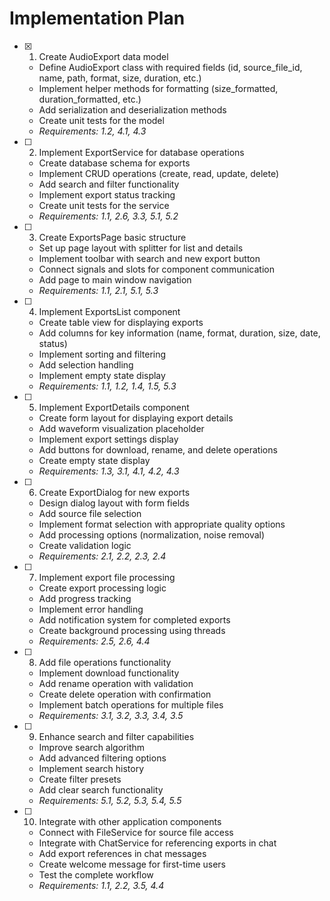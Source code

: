 # Implementation Plan

- [x] 1. Create AudioExport data model




  - Define AudioExport class with required fields (id, source_file_id, name, path, format, size, duration, etc.)
  - Implement helper methods for formatting (size_formatted, duration_formatted, etc.)
  - Add serialization and deserialization methods
  - Create unit tests for the model
  - _Requirements: 1.2, 4.1, 4.3_

- [ ] 2. Implement ExportService for database operations



  - Create database schema for exports
  - Implement CRUD operations (create, read, update, delete)
  - Add search and filter functionality
  - Implement export status tracking
  - Create unit tests for the service
  - _Requirements: 1.1, 2.6, 3.3, 5.1, 5.2_

- [ ] 3. Create ExportsPage basic structure

  - Set up page layout with splitter for list and details
  - Implement toolbar with search and new export button
  - Connect signals and slots for component communication
  - Add page to main window navigation
  - _Requirements: 1.1, 2.1, 5.1, 5.3_

- [ ] 4. Implement ExportsList component

  - Create table view for displaying exports
  - Add columns for key information (name, format, duration, size, date, status)
  - Implement sorting and filtering
  - Add selection handling
  - Implement empty state display
  - _Requirements: 1.1, 1.2, 1.4, 1.5, 5.3_

- [ ] 5. Implement ExportDetails component

  - Create form layout for displaying export details
  - Add waveform visualization placeholder
  - Implement export settings display
  - Add buttons for download, rename, and delete operations
  - Create empty state display
  - _Requirements: 1.3, 3.1, 4.1, 4.2, 4.3_

- [ ] 6. Create ExportDialog for new exports

  - Design dialog layout with form fields
  - Add source file selection
  - Implement format selection with appropriate quality options
  - Add processing options (normalization, noise removal)
  - Create validation logic
  - _Requirements: 2.1, 2.2, 2.3, 2.4_

- [ ] 7. Implement export file processing

  - Create export processing logic
  - Add progress tracking
  - Implement error handling
  - Add notification system for completed exports
  - Create background processing using threads
  - _Requirements: 2.5, 2.6, 4.4_

- [ ] 8. Add file operations functionality

  - Implement download functionality
  - Add rename operation with validation
  - Create delete operation with confirmation
  - Implement batch operations for multiple files
  - _Requirements: 3.1, 3.2, 3.3, 3.4, 3.5_

- [ ] 9. Enhance search and filter capabilities

  - Improve search algorithm
  - Add advanced filtering options
  - Implement search history
  - Create filter presets
  - Add clear search functionality
  - _Requirements: 5.1, 5.2, 5.3, 5.4, 5.5_

- [ ] 10. Integrate with other application components

  - Connect with FileService for source file access
  - Integrate with ChatService for referencing exports in chat
  - Add export references in chat messages
  - Create welcome message for first-time users
  - Test the complete workflow
  - _Requirements: 1.1, 2.2, 3.5, 4.4_